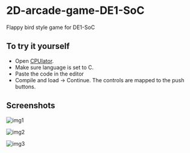 # 2D-arcade-game-DE1-SoC
Flappy bird style game for DE1-SoC

## To try it yourself
- Open [CPUlator](https://cpulator.01xz.net/?sys=arm-de1soc&d_audio=48000).
- Make sure language is set to C.
- Paste the code in the editor
- Compile and load -> Continue. The controls are mapped to the push buttons.

## Screenshots

![img1](https://github.com/dhruvkumaragrawal85/2D-arcade-game-DE1-SoC/assets/110057140/14804697-e6e8-480c-b411-b64eafe67dcd)

![img2](https://github.com/dhruvkumaragrawal85/2D-arcade-game-DE1-SoC/assets/110057140/1e612853-0dd0-4046-a3ce-ea146311512d)

![img3](https://github.com/dhruvkumaragrawal85/2D-arcade-game-DE1-SoC/assets/110057140/2f8fdeb0-5e0c-419d-993f-506e39b01f80)



